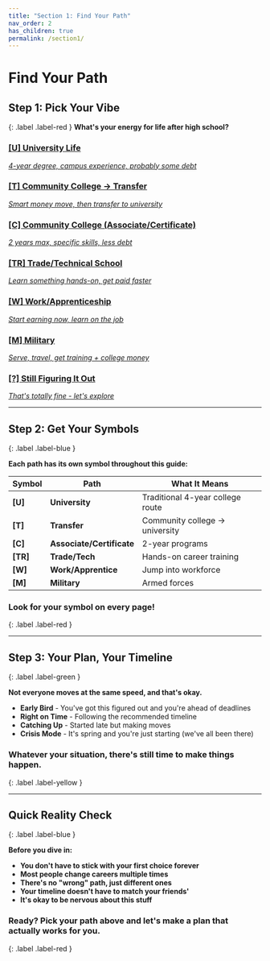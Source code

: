```yaml
---
title: "Section 1: Find Your Path"
nav_order: 2
has_children: true
permalink: /section1/
---
```


# Find Your Path

## Step 1: Pick Your Vibe
{: .label .label-red }
**What's your energy for life after high school?**

<a href="university/" class="label label-blue">
<h3><strong>[U] University Life</strong></h3>
<p><em>4-year degree, campus experience, probably some debt</em></p>
</a>

<a href="../section2/transfer/" class="label label-green">
<h3><strong>[T] Community College → Transfer</strong></h3>
<p><em>Smart money move, then transfer to university</em></p>
</a>

<a href="community-college/" class="label label-yellow">
<h3><strong>[C] Community College (Associate/Certificate)</strong></h3>
<p><em>2 years max, specific skills, less debt</em></p>
</a>

<a href="trade-school/" class="label label-blue">
<h3><strong>[TR] Trade/Technical School</strong></h3>
<p><em>Learn something hands-on, get paid faster</em></p>
</a>

<a href="workforce/" class="label label-green">
<h3><strong>[W] Work/Apprenticeship</strong></h3>
<p><em>Start earning now, learn on the job</em></p>
</a>

<a href="military/" class="label label-red">
<h3><strong>[M] Military</strong></h3>
<p><em>Serve, travel, get training + college money</em></p>
</a>

<a href="../section8/" class="label label-yellow">
<h3><strong>[?] Still Figuring It Out</strong></h3>
<p><em>That's totally fine - let's explore</em></p>
</a>

---

## Step 2: Get Your Symbols
{: .label .label-blue }

**Each path has its own symbol throughout this guide:**

| Symbol | Path | What It Means |
|--------|------|---------------|
| **[U]** | **University** | Traditional 4-year college route |
| **[T]** | **Transfer** | Community college → university |
| **[C]** | **Associate/Certificate** | 2-year programs |
| **[TR]** | **Trade/Tech** | Hands-on career training |
| **[W]** | **Work/Apprentice** | Jump into workforce |
| **[M]** | **Military** | Armed forces |

### **Look for your symbol on every page!**
{: .label .label-red }

---

## Step 3: Your Plan, Your Timeline
{: .label .label-green }

**Not everyone moves at the same speed, and that's okay.**

- **Early Bird** - You've got this figured out and you're ahead of deadlines  
- **Right on Time** - Following the recommended timeline  
- **Catching Up** - Started late but making moves  
- **Crisis Mode** - It's spring and you're just starting (we've all been there)

### **Whatever your situation, there's still time to make things happen.**
{: .label .label-yellow }

---

## Quick Reality Check
{: .label .label-blue }

**Before you dive in:**

- **You don't have to stick with your first choice forever**
- **Most people change careers multiple times**
- **There's no "wrong" path, just different ones**
- **Your timeline doesn't have to match your friends'**
- **It's okay to be nervous about this stuff**

### **Ready? Pick your path above and let's make a plan that actually works for you.**
{: .label .label-red }
